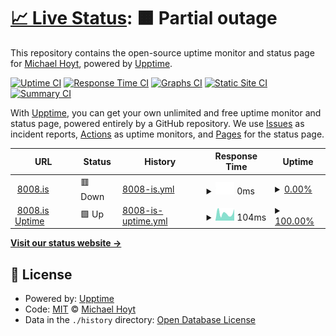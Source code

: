 # [📈 Live Status](https://hoytnix.github.io/8008-uptime): <!--live status--> **🟧 Partial outage**

This repository contains the open-source uptime monitor and status page for [Michael Hoyt](https://fatfirecake.com), powered by [Upptime](https://github.com/upptime/upptime).

[![Uptime CI](https://github.com/hoytnix/8008-uptime/workflows/Uptime%20CI/badge.svg)](https://github.com/hoytnix/8008-uptime/actions?query=workflow%3A%22Uptime+CI%22)
[![Response Time CI](https://github.com/hoytnix/8008-uptime/workflows/Response%20Time%20CI/badge.svg)](https://github.com/hoytnix/8008-uptime/actions?query=workflow%3A%22Response+Time+CI%22)
[![Graphs CI](https://github.com/hoytnix/8008-uptime/workflows/Graphs%20CI/badge.svg)](https://github.com/hoytnix/8008-uptime/actions?query=workflow%3A%22Graphs+CI%22)
[![Static Site CI](https://github.com/hoytnix/8008-uptime/workflows/Static%20Site%20CI/badge.svg)](https://github.com/hoytnix/8008-uptime/actions?query=workflow%3A%22Static+Site+CI%22)
[![Summary CI](https://github.com/hoytnix/8008-uptime/workflows/Summary%20CI/badge.svg)](https://github.com/hoytnix/8008-uptime/actions?query=workflow%3A%22Summary+CI%22)

With [Upptime](https://upptime.js.org), you can get your own unlimited and free uptime monitor and status page, powered entirely by a GitHub repository. We use [Issues](https://github.com/hoytnix/8008-uptime/issues) as incident reports, [Actions](https://github.com/hoytnix/8008-uptime/actions) as uptime monitors, and [Pages](https://hoytnix.github.io/8008-uptime) for the status page.

<!--start: status pages-->
<!-- This summary is generated by Upptime (https://github.com/upptime/upptime) -->
<!-- Do not edit this manually, your changes will be overwritten -->
<!-- prettier-ignore -->
| URL | Status | History | Response Time | Uptime |
| --- | ------ | ------- | ------------- | ------ |
| <img alt="" src="https://icons.duckduckgo.com/ip3/8008.is.ico" height="13"> [8008.is](https://8008.is) | 🟥 Down | [8008-is.yml](https://github.com/hoytnix/8008-uptime/commits/HEAD/history/8008-is.yml) | <details><summary><img alt="Response time graph" src="./graphs/8008-is/response-time-week.png" height="20"> 0ms</summary><br><a href="https://hoytnix.github.io/8008-uptime/history/8008-is"><img alt="Response time 706" src="https://img.shields.io/endpoint?url=https%3A%2F%2Fraw.githubusercontent.com%2Fhoytnix%2F8008-uptime%2FHEAD%2Fapi%2F8008-is%2Fresponse-time.json"></a><br><a href="https://hoytnix.github.io/8008-uptime/history/8008-is"><img alt="24-hour response time 0" src="https://img.shields.io/endpoint?url=https%3A%2F%2Fraw.githubusercontent.com%2Fhoytnix%2F8008-uptime%2FHEAD%2Fapi%2F8008-is%2Fresponse-time-day.json"></a><br><a href="https://hoytnix.github.io/8008-uptime/history/8008-is"><img alt="7-day response time 0" src="https://img.shields.io/endpoint?url=https%3A%2F%2Fraw.githubusercontent.com%2Fhoytnix%2F8008-uptime%2FHEAD%2Fapi%2F8008-is%2Fresponse-time-week.json"></a><br><a href="https://hoytnix.github.io/8008-uptime/history/8008-is"><img alt="30-day response time 770" src="https://img.shields.io/endpoint?url=https%3A%2F%2Fraw.githubusercontent.com%2Fhoytnix%2F8008-uptime%2FHEAD%2Fapi%2F8008-is%2Fresponse-time-month.json"></a><br><a href="https://hoytnix.github.io/8008-uptime/history/8008-is"><img alt="1-year response time 706" src="https://img.shields.io/endpoint?url=https%3A%2F%2Fraw.githubusercontent.com%2Fhoytnix%2F8008-uptime%2FHEAD%2Fapi%2F8008-is%2Fresponse-time-year.json"></a></details> | <details><summary><a href="https://hoytnix.github.io/8008-uptime/history/8008-is">0.00%</a></summary><a href="https://hoytnix.github.io/8008-uptime/history/8008-is"><img alt="All-time uptime 44.44%" src="https://img.shields.io/endpoint?url=https%3A%2F%2Fraw.githubusercontent.com%2Fhoytnix%2F8008-uptime%2FHEAD%2Fapi%2F8008-is%2Fuptime.json"></a><br><a href="https://hoytnix.github.io/8008-uptime/history/8008-is"><img alt="24-hour uptime 0.00%" src="https://img.shields.io/endpoint?url=https%3A%2F%2Fraw.githubusercontent.com%2Fhoytnix%2F8008-uptime%2FHEAD%2Fapi%2F8008-is%2Fuptime-day.json"></a><br><a href="https://hoytnix.github.io/8008-uptime/history/8008-is"><img alt="7-day uptime 0.00%" src="https://img.shields.io/endpoint?url=https%3A%2F%2Fraw.githubusercontent.com%2Fhoytnix%2F8008-uptime%2FHEAD%2Fapi%2F8008-is%2Fuptime-week.json"></a><br><a href="https://hoytnix.github.io/8008-uptime/history/8008-is"><img alt="30-day uptime 24.59%" src="https://img.shields.io/endpoint?url=https%3A%2F%2Fraw.githubusercontent.com%2Fhoytnix%2F8008-uptime%2FHEAD%2Fapi%2F8008-is%2Fuptime-month.json"></a><br><a href="https://hoytnix.github.io/8008-uptime/history/8008-is"><img alt="1-year uptime 44.44%" src="https://img.shields.io/endpoint?url=https%3A%2F%2Fraw.githubusercontent.com%2Fhoytnix%2F8008-uptime%2FHEAD%2Fapi%2F8008-is%2Fuptime-year.json"></a></details>
| <img alt="" src="https://icons.duckduckgo.com/ip3/hoytnix.github.io.ico" height="13"> [8008.is Uptime](https://hoytnix.github.io/8008-uptime/) | 🟩 Up | [8008-is-uptime.yml](https://github.com/hoytnix/8008-uptime/commits/HEAD/history/8008-is-uptime.yml) | <details><summary><img alt="Response time graph" src="./graphs/8008-is-uptime/response-time-week.png" height="20"> 104ms</summary><br><a href="https://hoytnix.github.io/8008-uptime/history/8008-is-uptime"><img alt="Response time 106" src="https://img.shields.io/endpoint?url=https%3A%2F%2Fraw.githubusercontent.com%2Fhoytnix%2F8008-uptime%2FHEAD%2Fapi%2F8008-is-uptime%2Fresponse-time.json"></a><br><a href="https://hoytnix.github.io/8008-uptime/history/8008-is-uptime"><img alt="24-hour response time 162" src="https://img.shields.io/endpoint?url=https%3A%2F%2Fraw.githubusercontent.com%2Fhoytnix%2F8008-uptime%2FHEAD%2Fapi%2F8008-is-uptime%2Fresponse-time-day.json"></a><br><a href="https://hoytnix.github.io/8008-uptime/history/8008-is-uptime"><img alt="7-day response time 104" src="https://img.shields.io/endpoint?url=https%3A%2F%2Fraw.githubusercontent.com%2Fhoytnix%2F8008-uptime%2FHEAD%2Fapi%2F8008-is-uptime%2Fresponse-time-week.json"></a><br><a href="https://hoytnix.github.io/8008-uptime/history/8008-is-uptime"><img alt="30-day response time 105" src="https://img.shields.io/endpoint?url=https%3A%2F%2Fraw.githubusercontent.com%2Fhoytnix%2F8008-uptime%2FHEAD%2Fapi%2F8008-is-uptime%2Fresponse-time-month.json"></a><br><a href="https://hoytnix.github.io/8008-uptime/history/8008-is-uptime"><img alt="1-year response time 106" src="https://img.shields.io/endpoint?url=https%3A%2F%2Fraw.githubusercontent.com%2Fhoytnix%2F8008-uptime%2FHEAD%2Fapi%2F8008-is-uptime%2Fresponse-time-year.json"></a></details> | <details><summary><a href="https://hoytnix.github.io/8008-uptime/history/8008-is-uptime">100.00%</a></summary><a href="https://hoytnix.github.io/8008-uptime/history/8008-is-uptime"><img alt="All-time uptime 100.00%" src="https://img.shields.io/endpoint?url=https%3A%2F%2Fraw.githubusercontent.com%2Fhoytnix%2F8008-uptime%2FHEAD%2Fapi%2F8008-is-uptime%2Fuptime.json"></a><br><a href="https://hoytnix.github.io/8008-uptime/history/8008-is-uptime"><img alt="24-hour uptime 100.00%" src="https://img.shields.io/endpoint?url=https%3A%2F%2Fraw.githubusercontent.com%2Fhoytnix%2F8008-uptime%2FHEAD%2Fapi%2F8008-is-uptime%2Fuptime-day.json"></a><br><a href="https://hoytnix.github.io/8008-uptime/history/8008-is-uptime"><img alt="7-day uptime 100.00%" src="https://img.shields.io/endpoint?url=https%3A%2F%2Fraw.githubusercontent.com%2Fhoytnix%2F8008-uptime%2FHEAD%2Fapi%2F8008-is-uptime%2Fuptime-week.json"></a><br><a href="https://hoytnix.github.io/8008-uptime/history/8008-is-uptime"><img alt="30-day uptime 100.00%" src="https://img.shields.io/endpoint?url=https%3A%2F%2Fraw.githubusercontent.com%2Fhoytnix%2F8008-uptime%2FHEAD%2Fapi%2F8008-is-uptime%2Fuptime-month.json"></a><br><a href="https://hoytnix.github.io/8008-uptime/history/8008-is-uptime"><img alt="1-year uptime 100.00%" src="https://img.shields.io/endpoint?url=https%3A%2F%2Fraw.githubusercontent.com%2Fhoytnix%2F8008-uptime%2FHEAD%2Fapi%2F8008-is-uptime%2Fuptime-year.json"></a></details>

<!--end: status pages-->

[**Visit our status website →**](https://hoytnix.github.io/8008-uptime)

## 📄 License

- Powered by: [Upptime](https://github.com/upptime/upptime)
- Code: [MIT](./LICENSE) © [Michael Hoyt](https://fatfirecake.com)
- Data in the `./history` directory: [Open Database License](https://opendatacommons.org/licenses/odbl/1-0/)
